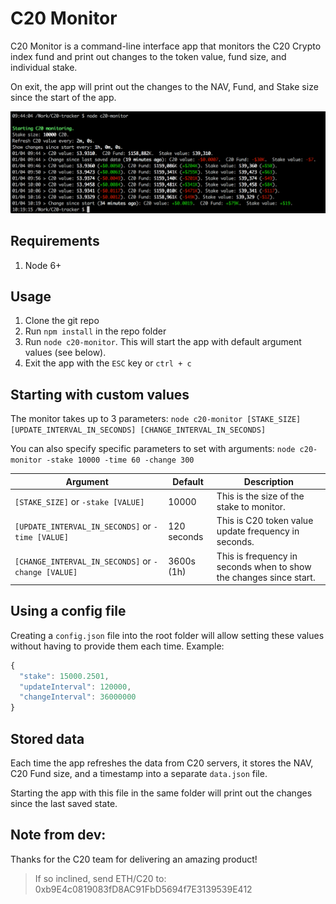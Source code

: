 # C20 Monitor
C20 Monitor is a command-line interface app that monitors the C20 Crypto index fund and print out changes to the token value, fund size, and individual stake.

On exit, the app will print out the changes to the NAV, Fund, and Stake size since the start of the app.

![screenshot](screenshot.png "C20 Monitor in use")

## Requirements
1. Node 6+

## Usage
1. Clone the git repo
2. Run `npm install` in the repo folder
3. Run `node c20-monitor`. This will start the app with default argument values (see below).
4. Exit the app with the `ESC` key or `ctrl + c`

## Starting with custom values
The monitor takes up to 3 parameters:
`node c20-monitor [STAKE_SIZE] [UPDATE_INTERVAL_IN_SECONDS] [CHANGE_INTERVAL_IN_SECONDS]`

You can also specify specific parameters to set with arguments:
`node c20-monitor -stake 10000 -time 60 -change 300`

Argument | Default | Description
------------ | ------------- | -------------
`[STAKE_SIZE]` or `-stake [VALUE]` | 10000 | This is the size of the stake to monitor.
`[UPDATE_INTERVAL_IN_SECONDS]` or `-time [VALUE]` | 120 seconds | This is C20 token value update frequency in seconds.
`[CHANGE_INTERVAL_IN_SECONDS]` or `-change [VALUE]` | 3600s (1h) | This is frequency in seconds when to show the changes since start.

## Using a config file
Creating a `config.json` file into the root folder will allow setting these values without having to provide them each time.
Example:
```javascript
{
  "stake": 15000.2501,
  "updateInterval": 120000,
  "changeInterval": 36000000
}
```

## Stored data
Each time the app refreshes the data from C20 servers, it stores the NAV, C20 Fund size, and a timestamp into a separate `data.json` file.

Starting the app with this file in the same folder will print out the changes since the last saved state.

## Note from dev:
Thanks for the C20 team for delivering an amazing product!

> If so inclined, send ETH/C20 to: 0xb9E4c0819083fD8AC91FbD5694f7E3139539E412